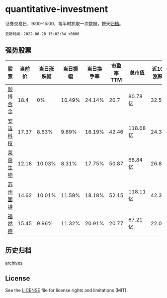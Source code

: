 # quantitative-investment

证券交易日，9:00-15:00，每半时抓取一次数据，按天[归档](archives)。

`更新时间：2022-06-28 15:02:34 +0800`

## 强势股票

|股票|当前价|当日涨跌幅|当日振幅|当日换手率|市盈率TTM|总市值|近10日涨跌幅|
|----|----|----|----|----|----|----|----|
|[顺博合金](https://xueqiu.com/S/SZ002996)|18.4|0%|10.49%|24.14%|20.7|80.78亿|32.56%|
|[安洁科技](https://xueqiu.com/S/SZ002635)|17.37|8.63%|9.69%|16.19%|42.46|118.68亿|24.34%|
|[莱茵生物](https://xueqiu.com/S/SZ002166)|12.18|10.03%|8.31%|17.75%|50.87|68.84亿|26.88%|
|[苏州固锝](https://xueqiu.com/S/SZ002079)|14.62|10.01%|11.59%|18.18%|52.15|118.11亿|42.36%|
|[福然德](https://xueqiu.com/S/SH605050)|15.45|9.96%|11.32%|20.91%|20.77|67.21亿|22.04%|

## 历史归档

[archives](archives)

## License

See the [LICENSE](LICENSE) file for license rights and limitations (MIT).